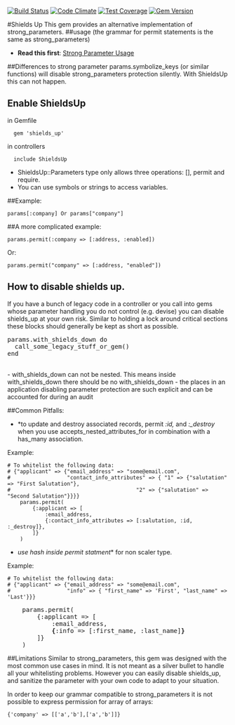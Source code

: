 [![Build Status](https://travis-ci.org/appfolio/shields_up.png)](https://travis-ci.org/appfolio/shields_up)
[![Code Climate](https://codeclimate.com/github/appfolio/shields_up/badges/gpa.svg)](https://codeclimate.com/github/appfolio/shields_up)
[![Test Coverage](https://codeclimate.com/github/appfolio/shields_up/badges/coverage.svg)](https://codeclimate.com/github/appfolio/shields_up)
[![Gem Version](https://badge.fury.io/rb/shields_up.svg)](http://badge.fury.io/rb/shields_up)

#Shields Up
This gem provides an alternative implementation of strong_parameters.
##usage (the grammar for permit statements is the same as strong_parameters)
- **Read this first**: [Strong Parameter Usage](http://edgeguides.rubyonrails.org/action_controller_overview.html#strong-parameters)


##Differences to strong parameter
params.symbolize_keys (or similar functions) will disable strong_parameters
protection silently. With ShieldsUp this can not happen.

## Enable ShieldsUp<br>

in Gemfile<br>
```
  gem 'shields_up'
```
in controllers<br>
```
  include ShieldsUp
```

- ShieldsUp::Parameters type only allows three operations: [], permit and require.
- You can use symbols or strings to access variables.<br>

##Example:<br>
```
params[:company] Or params["company"]
```
##A more complicated example:<br>
```
params.permit(:company => [:address, :enabled])
```
Or:
```
params.permit("company" => [:address, "enabled"])
```

## How to disable shields up.<br>
If you have a bunch of legacy code in a controller or you call into gems whose
parameter handling
you do not control (e.g. devise) you can disable shields_up at your own risk.
Similar to holding a lock around critical sections these blocks should generally be kept as short as possible.
<pre>
params.with_shields_down do
  call_some_legacy_stuff_or_gem()
end
</pre>
<br>
- with_shields_down can not be nested. This means inside with_shields_down there should be no with_shields_down
- the places in an application disabling parameter protection are such explicit and can be accounted for during an audit
</b>

##Common Pitfalls:
- *to update and destroy associated records, permit <i>:id,</i> and <i> :_destroy </i> when you use accepts_nested_attributes_for in combination with a has_many association. <br>

Example:
```
# To whitelist the following data:
# {"applicant" => {"email_address" => "some@email.com",
#                  "contact_info_attributes" => { "1" => {"salutation" => "First Salutation"},
#                                        "2" => {"salutation" => "Second Salutation"}}}}
    params.permit(
        {:applicant => [
            :email_address,
            {:contact_info_attributes => [:salutation, :id, :_destroy]},
        ]}
    )
```
- *use hash inside permit statment** for non scaler type.<br>

Example:
```
# To whitelist the following data:
# {"applicant" => {"email_address" => "some@email.com",
#                  "info" => { "first_name" => 'First', "last_name" => 'Last'}}}
```
<pre>
    params.permit(
        {:applicant => [
            :email_address,
            <b>{</b>:info => [:first_name, :last_name]<b>}</b>
        ]}
    )
</pre>

##Limitations
Similar to strong_parameters, this gem was designed with the most common use cases in mind. It is not meant as a silver bullet to handle all your whitelisting problems. However you can easily disable shields_up, and sanitize the parameter with your own code to adapt to your situation.<br>

In order to keep our grammar compatible to strong_parameters it is not possible
to express permission for array of arrays:
```
{'company' => [['a','b'],['a','b']]}
```
